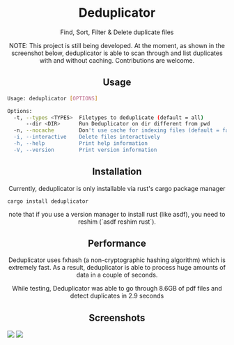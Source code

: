 <h1 align="center">Deduplicator</h1>

<p align="center">
  Find, Sort, Filter & Delete duplicate files 
</p>

<p align="center">
NOTE: This project is still being developed. At the moment, as shown in the screenshot below, deduplicator is able to scan through and list duplicates with and without caching. Contributions are welcome.
</p>

<h2 align="center">Usage</h2>

```bash
Usage: deduplicator [OPTIONS]

Options:
  -t, --types <TYPES>  Filetypes to deduplicate (default = all)
      --dir <DIR>      Run Deduplicator on dir different from pwd
  -n, --nocache        Don't use cache for indexing files (default = false)
  -i, --interactive    Delete files interactively
  -h, --help           Print help information
  -V, --version        Print version information
```

<h2 align="center">Installation</h2>

<p align="center">Currently, deduplicator is only installable via rust's cargo package manager</p>

```
cargo install deduplicator
```
<p align="center">
  note that if you use a version manager to install rust (like asdf), you need to reshim (`asdf reshim rust`).
</p>

<h2 align="center">Performance</h2>

<p align="center">
  Deduplicator uses fxhash (a non-cryptographic hashing algorithm) which is extremely fast. As a result, deduplicator is able to process huge amounts of data in a couple of seconds.</p>

<p align="center">
  While testing, Deduplicator was able to go through 8.6GB of pdf files and detect duplicates in 2.9 seconds
</p>

<h2 align="center">Screenshots</h2>


<img src="https://user-images.githubusercontent.com/36154121/211948081-63c12b94-6251-487b-a49f-ac5418169d5a.gif" />
<img src="https://user-images.githubusercontent.com/36154121/211458077-90092aa3-496c-492f-a061-618059890d5f.png" />


